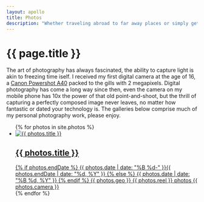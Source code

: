 ```yaml
---
layout: apollo
title: Photos
description: "Whether traveling abroad to far away places or simply getting lost in my own backyard, I've always managed to keep a camera at my side. View my collections of photographs here."
---
```


<h1>{{ page.title }}</h1>
<p>The art of photography has always fascinated, the ability to capture light is akin to freezing time iself. I received my first digital camera at the age of 16, a <a href="https://www.imaging-resource.com/PRODS/A40/A40A.HTM" title="Canon Powershot A40" target="_blank">Canon Powershot A40</a> packed to the gills with 2 megapixels. Digital photography has come a long way since then, even the camera on my mobile phone has 10x the power of that old point-and-shoot, but the thrill of capturing a perfectly composed image never leaves, no matter how fantastic or dated your technology is. The galleries below comprise much of my personal photography work, please enjoy.</p>

<div class="post">
  <ul class="photo-gallery">
{% for photos in site.photos %}
    <li>
      <a href="{{ photos.permalink }}" title="{{ photos.title }}">
        <img class="thumbnail" src="thumbnail/{{ photos.thumbnail }}" alt="{{ photos.title }}" />
        <div class="gallery-meta">
          <h2>{{ photos.title }}</h2>
          	<span><i aria-hidden class="far fa-calendar-alt" title="Date"></i> 
		  {% if photos.endDate %}
		    {{ photos.date | date: "%B %d-" }}{{ photos.endDate | date: "%d, %Y" }}
		  {% else %}
		    {{ photos.date | date: "%B %d, %Y" }}
		  {% endif %}
		</span>
		<span><i aria-hidden class="fas fa-globe-americas" title="Location"></i> {{ photos.geo }}</span>
		<span><i aria-hidden class="far fa-images" title="Size"></i> {{ photos.reel }} photos</span>
		<span><i aria-hidden class="fas fa-camera-retro" title="Camera"></i> {{ photos.camera }}</span>
        </div>
      </a>
    </li>
{% endfor %}
  </ul>
</div>

